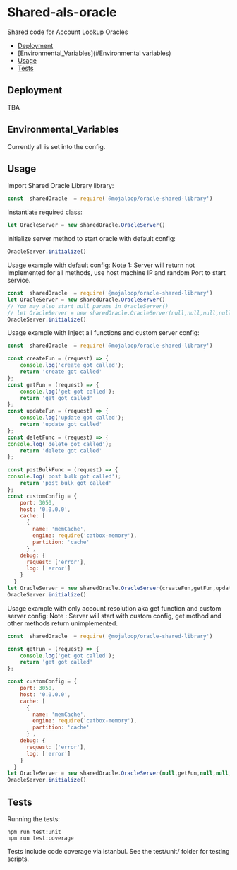 # Shared-als-oracle


Shared code for Account Lookup Oracles

- [Deployment](#deployment)
- [Environmental_Variables](#Environmental variables)
- [Usage](#usage)
- [Tests](#tests)

## Deployment

TBA

## Environmental_Variables

Currently all is set into the config.

## Usage

Import Shared Oracle Library library:
```javascript
const  sharedOracle  = require('@mojaloop/oracle-shared-library')
```

Instantiate required class:
```javascript
let OracleServer = new sharedOracle.OracleServer()
```

Initialize server method to start oracle with default config:
```JAVASCRIPT
OracleServer.initialize()

```

Usage example with default config:
Note 1: Server will return not Implemented for all methods, use host machine IP and random Port to start service. 

```javascript
const  sharedOracle  = require('@mojaloop/oracle-shared-library')
let OracleServer = new sharedOracle.OracleServer() 
// You may also start null params in OracleServer()
// let OracleServer = new sharedOracle.OracleServer(null,null,null,null,null) 
OracleServer.initialize()
```

Usage example with Inject all functions and custom server config:
```javascript
const  sharedOracle  = require('@mojaloop/oracle-shared-library')

const createFun = (request) => {
    console.log('create got called');
    return 'create got called'
};
const getFun = (request) => {
    console.log('get got called');
    return 'get got called'
};
const updateFun = (request) => {
    console.log('update got called');
    return 'update got called'
};
const deletFunc = (request) => {
console.log('delete got called');
    return 'delete got called'
};

const postBulkFunc = (request) => {
console.log('post bulk got called');
    return 'post bulk got called'
};
const customConfig = {
    port: 3050,
    host: '0.0.0.0',
    cache: [
      {
        name: 'memCache',
        engine: require('catbox-memory'),
        partition: 'cache'
      } ,
    debug: {
      request: ['error'],
      log: ['error']
    }
  }
let OracleServer = new sharedOracle.OracleServer(createFun,getFun,updateFun,deletFunc,postBulkFunc, customConfig)
OracleServer.initialize()
```

Usage example with only account resolution aka get function and custom server config:
Note : Server will start with custom config, get mothod and other methods return unimplemented.
```javascript
const  sharedOracle  = require('@mojaloop/oracle-shared-library')

const getFun = (request) => {
    console.log('get got called');
    return 'get got called'
};

const customConfig = {
    port: 3050,
    host: '0.0.0.0',
    cache: [
      {
        name: 'memCache',
        engine: require('catbox-memory'),
        partition: 'cache'
      } ,
    debug: {
      request: ['error'],
      log: ['error']
    }
  }
let OracleServer = new sharedOracle.OracleServer(null,getFun,null,null,null,customConfig)
OracleServer.initialize()
```

## Tests

Running the tests:

    npm run test:unit
    npm run test:coverage
        
Tests include code coverage via istanbul. See the test/unit/ folder for testing scripts.
